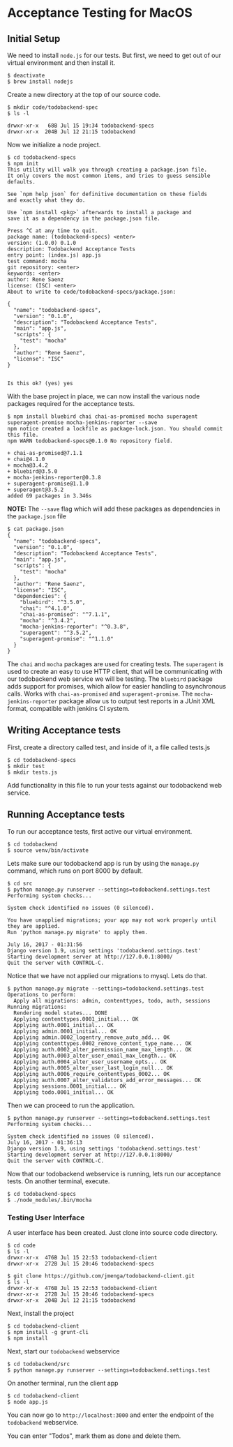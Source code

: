 # Acceptance Testing for MacOS

## Initial Setup

We need to install `node.js` for our tests. But first, we need to get out of our virtual environment and then install it.
```
$ deactivate
$ brew install nodejs
```

Create a new directory at the top of our source code.
```
$ mkdir code/todobackend-spec
$ ls -l

drwxr-xr-x   68B Jul 15 19:34 todobackend-specs
drwxr-xr-x  204B Jul 12 21:15 todobackend
```

Now we initialize a node project.
```
$ cd todobackend-specs
$ npm init
This utility will walk you through creating a package.json file.
It only covers the most common items, and tries to guess sensible defaults.

See `npm help json` for definitive documentation on these fields
and exactly what they do.

Use `npm install <pkg>` afterwards to install a package and
save it as a dependency in the package.json file.

Press ^C at any time to quit.
package name: (todobackend-specs) <enter>
version: (1.0.0) 0.1.0
description: Todobackend Acceptance Tests
entry point: (index.js) app.js
test command: mocha
git repository: <enter>
keywords: <enter>
author: Rene Saenz
license: (ISC) <enter>
About to write to code/todobackend-specs/package.json:

{
  "name": "todobackend-specs",
  "version": "0.1.0",
  "description": "Todobackend Acceptance Tests",
  "main": "app.js",
  "scripts": {
    "test": "mocha"
  },
  "author": "Rene Saenz",
  "license": "ISC"
}


Is this ok? (yes) yes
```
With the base project in place, we can now install the various node packages required for the acceptance tests.
```
$ npm install bluebird chai chai-as-promised mocha superagent superagent-promise mocha-jenkins-reporter --save
npm notice created a lockfile as package-lock.json. You should commit this file.
npm WARN todobackend-specs@0.1.0 No repository field.

+ chai-as-promised@7.1.1
+ chai@4.1.0
+ mocha@3.4.2
+ bluebird@3.5.0
+ mocha-jenkins-reporter@0.3.8
+ superagent-promise@1.1.0
+ superagent@3.5.2
added 69 packages in 3.346s
```
__NOTE:__ The `--save` flag which will add these packages as dependencies in the `package.json` file
```
$ cat package.json
{
  "name": "todobackend-specs",
  "version": "0.1.0",
  "description": "Todobackend Acceptance Tests",
  "main": "app.js",
  "scripts": {
    "test": "mocha"
  },
  "author": "Rene Saenz",
  "license": "ISC",
  "dependencies": {
    "bluebird": "^3.5.0",
    "chai": "^4.1.0",
    "chai-as-promised": "^7.1.1",
    "mocha": "^3.4.2",
    "mocha-jenkins-reporter": "^0.3.8",
    "superagent": "^3.5.2",
    "superagent-promise": "^1.1.0"
  }
}
```
The `chai` and `mocha` packages are used for creating tests. The `superagent` is used to create an easy to use HTTP client, that will be communicating with our todobackend web service we will be testing.
The `bluebird` package adds support for promises, which allow for easier handling to asynchronous calls. Works with `chai-as-promised` and `superagent-promise`.
The `mocha-jenkins-reporter` package allow us to output test reports in a JUnit XML format, compatible with jenkins CI system.


## Writing Acceptance tests

First, create a directory called test, and inside of it, a file called tests.js
```
$ cd todobackend-specs
$ mkdir test
$ mkdir tests.js
```
Add functionality in this file to run your tests against our todobackend web service.


## Running Acceptance tests

To run our acceptance tests, first active our virtual environment.

```
$ cd todobackend
$ source venv/bin/activate
```
Lets make sure our todobackend app is run by using the `manage.py` command, which runs on port 8000 by default.
```
$ cd src
$ python manage.py runserver --settings=todobackend.settings.test
Performing system checks...

System check identified no issues (0 silenced).

You have unapplied migrations; your app may not work properly until they are applied.
Run 'python manage.py migrate' to apply them.

July 16, 2017 - 01:31:56
Django version 1.9, using settings 'todobackend.settings.test'
Starting development server at http://127.0.0.1:8000/
Quit the server with CONTROL-C.
```
Notice that we have not applied our migrations to mysql. Lets do that.
```
$ python manage.py migrate --settings=todobackend.settings.test
Operations to perform:
  Apply all migrations: admin, contenttypes, todo, auth, sessions
Running migrations:
  Rendering model states... DONE
  Applying contenttypes.0001_initial... OK
  Applying auth.0001_initial... OK
  Applying admin.0001_initial... OK
  Applying admin.0002_logentry_remove_auto_add... OK
  Applying contenttypes.0002_remove_content_type_name... OK
  Applying auth.0002_alter_permission_name_max_length... OK
  Applying auth.0003_alter_user_email_max_length... OK
  Applying auth.0004_alter_user_username_opts... OK
  Applying auth.0005_alter_user_last_login_null... OK
  Applying auth.0006_require_contenttypes_0002... OK
  Applying auth.0007_alter_validators_add_error_messages... OK
  Applying sessions.0001_initial... OK
  Applying todo.0001_initial... OK
```
Then we can proceed to run the application.
```
$ python manage.py runserver --settings=todobackend.settings.test
Performing system checks...

System check identified no issues (0 silenced).
July 16, 2017 - 01:36:13
Django version 1.9, using settings 'todobackend.settings.test'
Starting development server at http://127.0.0.1:8000/
Quit the server with CONTROL-C.
```
Now that our todobackend webservice is running, lets run our acceptance tests. On another terminal, execute.
```
$ cd todobackend-specs
$ ./node_modules/.bin/mocha
```

### Testing User Interface

A user interface has been created. Just clone into source code directory.
```
$ cd code
$ ls -l
drwxr-xr-x  476B Jul 15 22:53 todobackend-client
drwxr-xr-x  272B Jul 15 20:46 todobackend-specs

$ git clone https://github.com/jmenga/todobackend-client.git
$ ls -l
drwxr-xr-x  476B Jul 15 22:53 todobackend-client
drwxr-xr-x  272B Jul 15 20:46 todobackend-specs
drwxr-xr-x  204B Jul 12 21:15 todobackend
```
Next, install the project
```
$ cd todobackend-client
$ npm install -g grunt-cli
$ npm install
```

Next, start our `todobackend` webservice
```
$ cd todobackend/src
$ python manage.py runserver --settings=todobackend.settings.test
```

On another terminal, run the client app
```
$ cd todobackend-client
$ node app.js
```

You can now go to `http://localhost:3000` and enter the endpoint of the `todobackend` webservice.

You can enter "Todos", mark them as done and delete them.
